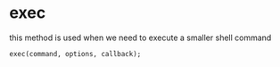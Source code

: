 # exec

this method is used when we need to execute a smaller shell command


```
exec(command, options, callback);

```